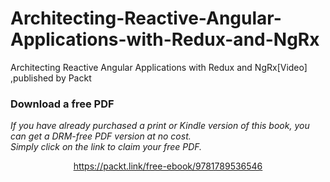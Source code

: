 # Architecting-Reactive-Angular-Applications-with-Redux-and-NgRx
Architecting Reactive Angular Applications with Redux and NgRx[Video] ,published by Packt
### Download a free PDF

 <i>If you have already purchased a print or Kindle version of this book, you can get a DRM-free PDF version at no cost.<br>Simply click on the link to claim your free PDF.</i>
<p align="center"> <a href="https://packt.link/free-ebook/9781789536546">https://packt.link/free-ebook/9781789536546 </a> </p>